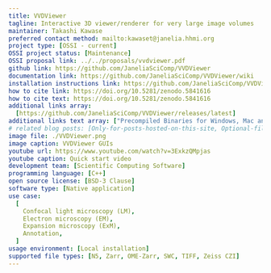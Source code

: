 ```yaml
---
title: VVDViewer
tagline: Interactive 3D viewer/renderer for very large image volumes
maintainer: Takashi Kawase
preferred contact method: mailto:kawaset@janelia.hhmi.org
project type: [OSSI - current]
OSSI project status: [Maintenance]
OSSI proposal link: ../../proposals/vvdviewer.pdf
github link: https://github.com/JaneliaSciComp/VVDViewer
documentation link: https://github.com/JaneliaSciComp/VVDViewer/wiki
installation instructions link: https://github.com/JaneliaSciComp/VVDViewer?tab=readme-ov-file#building-vvdviewer
how to cite link: https://doi.org/10.5281/zenodo.5841616
how to cite text: https://doi.org/10.5281/zenodo.5841616
additional links array:
  [https://github.com/JaneliaSciComp/VVDViewer/releases/latest]
additional links text array: ["Precompiled Binaries for Windows, Mac and Linux"]
# related blog posts: [Only-for-posts-hosted-on-this-site, Optional-file-name]
image file: ./VVDViewer.png
image caption: VVDViewer GUIs
youtube url: https://www.youtube.com/watch?v=3ExkzQMpjas
youtube caption: Quick start video
development team: [Scientific Computing Software]
programming language: [C++]
open source license: [BSD-3 Clause]
software type: [Native application]
use case:
  [
    Confocal light microscopy (LM),
    Electron microscopy (EM),
    Expansion microscopy (ExM),
    Annotation,
  ]
usage environment: [Local installation]
supported file types: [N5, Zarr, OME-Zarr, SWC, TIFF, Zeiss CZI]
---
```

